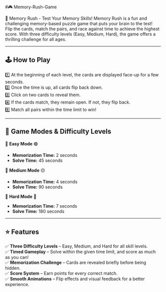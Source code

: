 #🎮 Memory-Rush-Game

🧠 Memory Rush - Test Your Memory Skills! Memory Rush is a fun and challenging memory-based puzzle game that puts your brain to the test! Flip the cards, match the pairs, and race against time to achieve the highest score. With three difficulty levels (Easy, Medium, Hard), the game offers a thrilling challenge for all ages.


---

## 🕹️ How to Play  
1️⃣ At the beginning of each level, the cards are displayed face-up for a few seconds.  
2️⃣ Once the time is up, all cards flip back down.  
3️⃣ Click on two cards to reveal them.  
4️⃣ If the cards match, they remain open. If not, they flip back.  
5️⃣ Match all pairs within the time limit to win!  

---

## 🎯 Game Modes & Difficulty Levels  

🔹 **Easy Mode** 🟢  
  - **Memorization Time:** 2 seconds  
  - **Solve Time:** 45 seconds  

🔹 **Medium Mode** 🟡  
  - **Memorization Time:** 4 seconds  
  - **Solve Time:** 90 seconds  

🔹 **Hard Mode** 🔴  
  - **Memorization Time:** 7 seconds  
  - **Solve Time:** 180 seconds  

---

## ⭐ Features  

✅ **Three Difficulty Levels** – Easy, Medium, and Hard for all skill levels.  
✅ **Timed Gameplay** – Solve within the given time limit, and score as much as you can!  
✅ **Memorization Challenge** – Cards are revealed briefly before being hidden.  
✅ **Score System** – Earn points for every correct match.  
✅ **Smooth Animations** – Flip effects and visual feedback for a better experience.  



